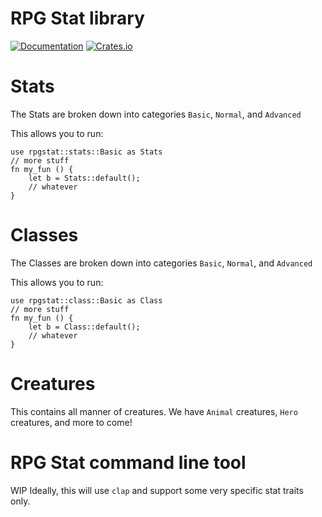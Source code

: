 # RPG Stat library

[![Documentation](https://docs.rs/rpg-stat/badge.svg)](https://docs.rs/rpg-stat)
[![Crates.io](https://img.shields.io/crates/v/rpg-stat.svg)](https://crates.io/crates/rpg-stat)

# Stats
The Stats are broken down into categories `Basic`, `Normal`, and `Advanced`

This allows you to run:
```rs:no_run
use rpgstat::stats::Basic as Stats
// more stuff
fn my_fun () {
    let b = Stats::default();
    // whatever
}
```

# Classes

The Classes are broken down into categories `Basic`, `Normal`, and `Advanced`

This allows you to run:
```rs:no_run
use rpgstat::class::Basic as Class
// more stuff
fn my_fun () {
    let b = Class::default();
    // whatever
}
```

# Creatures
 This contains all manner of creatures.  We have `Animal` creatures, `Hero` creatures, and more to come!

# RPG Stat command line tool
 WIP
 Ideally, this will use `clap` and support some very specific stat traits only.
